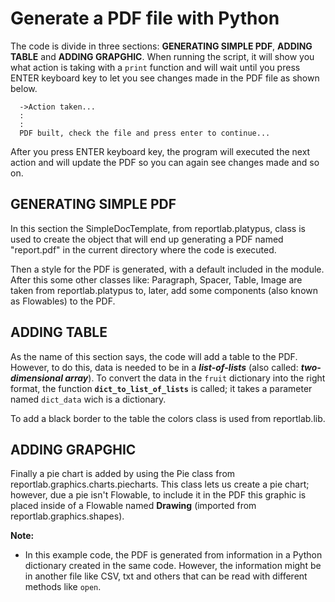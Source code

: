# Generate a PDF file with Python

The code is divide in three sections: **GENERATING SIMPLE PDF**, **ADDING TABLE** and **ADDING GRAPGHIC**.  When running the script, it
will show you what action is taking with a `print` function and will wait until you press ENTER keyboard key to let you see changes made 
in the PDF file as shown below.

      ->Action taken...
      :
      :
      PDF built, check the file and press enter to continue...

After you press ENTER keyboard key, the program will executed the next action and will update the PDF so you can again see changes made and so on.

## GENERATING SIMPLE PDF

In this section the SimpleDocTemplate, from reportlab.platypus, class is used to create the object that will end up generating a PDF named "report.pdf" in the
current directory where the code is executed. 

Then a style for the PDF is generated, with a default included in the module. After this some other classes like: Paragraph, Spacer, Table, Image are taken from 
reportlab.platypus to, later, add some components (also known as Flowables) to the PDF.

## ADDING TABLE

As the name of this section says, the code will add a table to the PDF. However, to do this, data is needed to be in a ***list-of-lists*** (also called: 
***two-dimensional array***). To convert the data in the `fruit` dictionary into the right format, the function **`dict_to_list_of_lists`** is called; it takes a
parameter named `dict_data` wich is a dictionary. 

To add a black border to the table the colors class is used from reportlab.lib.

## ADDING GRAPGHIC

Finally a pie chart is added by using the Pie class from reportlab.graphics.charts.piecharts. This class lets us create a pie chart; however, due a pie isn't 
Flowable, to include it in the PDF this graphic is placed inside of a Flowable named **Drawing** (imported from reportlab.graphics.shapes).


**Note:** 
 
 * In this example code, the PDF is generated from information in a Python dictionary created in the same code. However, the information might be in another file
 like CSV, txt and others that can be read with different methods like `open`.
